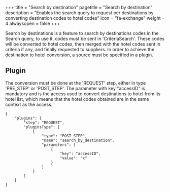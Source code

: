 +++
title = "Search by destination"
pagetitle = "Search by destination"
description = "Enables the search query to request per destinations by converting destination codes to hotel codes"
icon = "fa-exchange"
weight = 4
alwaysopen = false
+++ 

Search by destinations is a feature to search by destinations codes in the Search query, to use it, codes must be sent in 'CriteriaSearch'. These codes will be converted to hotel codes, then merged with the hotel codes sent in criteria if any, and finally requested to suppliers. In order to achieve the destination to hotel conversion, a source must be specified in a plugin.

## Plugin

The conversion must be done at the 'REQUEST' step, either in type 'PRE_STEP' or 'POST_STEP'. The parameter with key "accessID" is mandatory and is the access used to convert destinations to hotel from its hotel list, which means that the hotel codes obtained are in the same context as the access.

```
{
    "plugins": {
        "step": "REQUEST",
        "pluginsType": [
            {
                "type": "POST_STEP",
                "name": "search_by_destination",
                "parameters": [
                    {
                        "key": "accessID",
                        "value": "x"
                    }
                ]
            }
        ]
    }
}